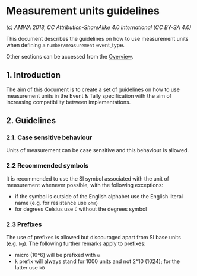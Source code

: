 # Measurement units guidelines

_(c) AMWA 2018, CC Attribution-ShareAlike 4.0 International (CC BY-SA 4.0)_

This document describes the guidelines on how to use measurement units when defining a `number/measurement` event_type.

Other sections can be accessed from the [Overview](1.0.%20Overview.md).

## 1. Introduction

The aim of this document is to create a set of guidelines on how to use measurement units in the Event & Tally specification with the aim of increasing compatibility between implementations.

## 2. Guidelines

### 2.1. Case sensitive behaviour

Units of measurement can be case sensitive and this behaviour is allowed.

### 2.2 Recommended symbols

It is recommended to use the SI symbol associated with the unit of measurement whenever possible, with the following exceptions:

* if the symbol is outside of the English alphabet use the English literal name (e.g. for resistance use `ohm`)
* for degrees Celsius use `C` without the degrees symbol

### 2.3 Prefixes

The use of prefixes is allowed but discouraged apart from SI base units (e.g. `kg`).
The following further remarks apply to prefixes:

* micro (10^6) will be prefixed with `u`
* `k` prefix will always stand for 1000 units and not 2^10 (1024); for the latter use `kB`